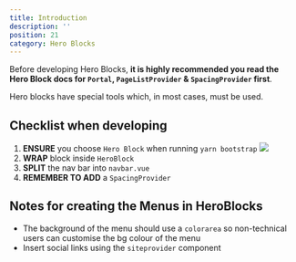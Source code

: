 ```yaml
---
title: Introduction
description: ''
position: 21
category: Hero Blocks
---
```


<alert type="danger"> Before developing Hero Blocks, **it is highly recommended you read the Hero Block docs for `Portal`, `PageListProvider` & `SpacingProvider` first**.</alert>

Hero blocks have special tools which, in most cases, must be used.

## Checklist when developing

1. **ENSURE** you choose `Hero Block` when running `yarn bootstrap`
   ![](/HeroBlocks/Introduction_1.png)
2. **WRAP** block inside `HeroBlock`
3. **SPLIT** the nav bar into `navbar.vue`
4. **REMEMBER TO ADD** a `SpacingProvider`

## Notes for creating the Menus in HeroBlocks

- The background of the menu should use a `colorarea` so non-technical users can customise the bg colour of the menu
- Insert social links using the `siteprovider` component
